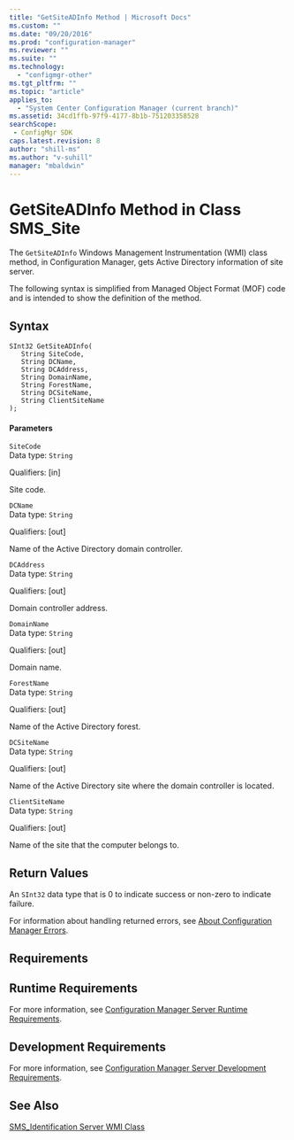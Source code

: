 ```yaml
---
title: "GetSiteADInfo Method | Microsoft Docs"
ms.custom: ""
ms.date: "09/20/2016"
ms.prod: "configuration-manager"
ms.reviewer: ""
ms.suite: ""
ms.technology:
  - "configmgr-other"
ms.tgt_pltfrm: ""
ms.topic: "article"
applies_to:
  - "System Center Configuration Manager (current branch)"
ms.assetid: 34cd1ffb-97f9-4177-8b1b-751203358528searchScope: - ConfigMgr SDK
caps.latest.revision: 8
author: "shill-ms"
ms.author: "v-suhill"
manager: "mbaldwin"
---
```

# GetSiteADInfo Method in Class SMS_Site
The `GetSiteADInfo` Windows Management Instrumentation (WMI) class method, in Configuration Manager, gets Active Directory information of site server.  

 The following syntax is simplified from Managed Object Format (MOF) code and is intended to show the definition of the method.  

## Syntax  

```  
SInt32 GetSiteADInfo(  
   String SiteCode,  
   String DCName,  
   String DCAddress,  
   String DomainName,  
   String ForestName,  
   String DCSiteName,  
   String ClientSiteName  
);  
```  

#### Parameters  
 `SiteCode`  
 Data type: `String`  

 Qualifiers: [in]  

 Site code.   

 `DCName`  
 Data type: `String`  

 Qualifiers: [out]  

 Name of the Active Directory domain controller.  

 `DCAddress`  
 Data type: `String`  

 Qualifiers: [out]  

 Domain controller address.  

 `DomainName`  
 Data type: `String`  

 Qualifiers: [out]  

 Domain name.  

 `ForestName`  
 Data type: `String`  

 Qualifiers: [out]  

 Name of the Active Directory forest.  

 `DCSiteName`  
 Data type: `String`  

 Qualifiers: [out]  

 Name of the Active Directory site where the domain controller is located.  

 `ClientSiteName`  
 Data type: `String`  

 Qualifiers: [out]  

 Name of the site that the computer belongs to.  

## Return Values  
 An `SInt32` data type that is 0 to indicate success or non-zero to indicate failure.  

 For information about handling returned errors, see [About Configuration Manager Errors](../../../../../develop/core/understand/about-configuration-manager-errors.md).  

## Requirements  

## Runtime Requirements  
 For more information, see [Configuration Manager Server Runtime Requirements](../../../../../develop/core/reqs/server-runtime-requirements.md).  

## Development Requirements  
 For more information, see [Configuration Manager Server Development Requirements](../../../../../develop/core/reqs/server-development-requirements.md).  

## See Also  
 [SMS_Identification Server WMI Class](../../../../../develop/reference/core/servers/configure/sms_identification-server-wmi-class.md)
